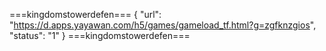 ===kingdomstowerdefen===
{
    "url": "https://d.apps.yayawan.com/h5/games/gameload_tf.html?g=zgfknzgios",
    "status": "1"
}
===kingdomstowerdefen===
